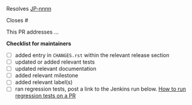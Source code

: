 <!-- If this PR closes a JIRA ticket, make sure the title starts with the JIRA issue number,
for example JP-1234: <Fix a bug> -->
Resolves [JP-nnnn](https://jira.stsci.edu/browse/JP-nnnn)

<!-- If this PR closes a GitHub issue, reference it here by its number -->
Closes #

<!-- describe the changes comprising this PR here -->
This PR addresses ...

**Checklist for maintainers**
- [ ] added entry in `CHANGES.rst` within the relevant release section
- [ ] updated or added relevant tests
- [ ] updated relevant documentation
- [ ] added relevant milestone
- [ ] added relevant label(s)
- [ ] ran regression tests, post a link to the Jenkins run below.
      [How to run regression tests on a PR](https://github.com/spacetelescope/jwst/wiki/Running-Regression-Tests-Against-PR-Branches)
